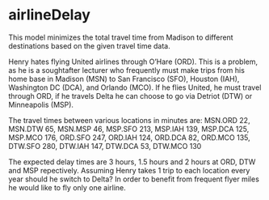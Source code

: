 # airlineDelay

This model minimizes the total travel time from Madison to different destinations based on the given 
travel time data.

Henry hates flying United airlines through O’Hare (ORD). This is a problem, as he is a soughtafter
lecturer who frequently must make trips from his home base in Madison (MSN) to San Francisco
(SFO), Houston (IAH), Washington DC (DCA), and Orlando (MCO). If he flies United, he
must travel through ORD, if he travels Delta he can choose to go via Detriot (DTW) or Minneapolis
(MSP).

The travel times between various locations in minutes are:
MSN.ORD 22, MSN.DTW 65, MSN.MSP 46,
MSP.SFO 213, MSP.IAH 139, MSP.DCA 125, MSP.MCO 176,
ORD.SFO 247, ORD.IAH 124, ORD.DCA 82, ORD.MCO 135,
DTW.SFO 280, DTW.IAH 147, DTW.DCA 53, DTW.MCO 130

The expected delay times are 3 hours, 1.5 hours and 2 hours at ORD, DTW and MSP repectively. 
Assuming Henry takes 1 trip to each location every year should he switch to Delta? In order to benefit
from frequent flyer miles he would like to fly only one airline.
